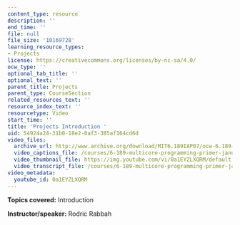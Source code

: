 ```yaml
---
content_type: resource
description: ''
end_time: ''
file: null
file_size: '10169728'
learning_resource_types:
- Projects
license: https://creativecommons.org/licenses/by-nc-sa/4.0/
ocw_type: ''
optional_tab_title: ''
optional_text: ''
parent_title: Projects
parent_type: CourseSection
related_resources_text: ''
resource_index_text: ''
resourcetype: Video
start_time: ''
title: 'Projects Introduction '
uid: 54924a24-31b0-18e2-0af3-385af164cd6d
video_files:
  archive_url: http://www.archive.org/download/MIT6.189IAP07/ocw-6.189-iap07-pro-intro_300k.mp4
  video_captions_file: /courses/6-189-multicore-programming-primer-january-iap-2007/e1f527280ec45f4bb01a302d3bba3c32_0a1EYZLXQRM.vtt
  video_thumbnail_file: https://img.youtube.com/vi/0a1EYZLXQRM/default.jpg
  video_transcript_file: /courses/6-189-multicore-programming-primer-january-iap-2007/57fdc441a2be0d207e313e7dc18f7933_0a1EYZLXQRM.pdf
video_metadata:
  youtube_id: 0a1EYZLXQRM
---
```


**Topics covered:** Introduction

**Instructor/speaker:** Rodric Rabbah

